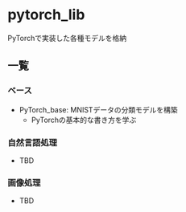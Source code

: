 # pytorch_lib

PyTorchで実装した各種モデルを格納

## 一覧

### ベース
- PyTorch_base: MNISTデータの分類モデルを構築
    - PyTorchの基本的な書き方を学ぶ

### 自然言語処理
- TBD

### 画像処理
- TBD